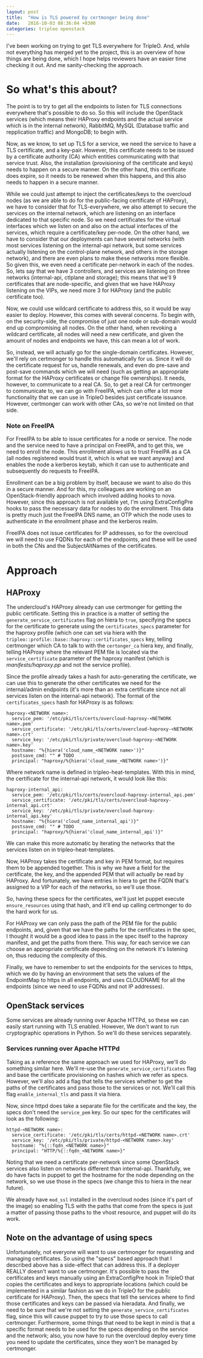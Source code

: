 ```yaml
---
layout: post
title:  "How is TLS powered by certmonger being done"
date:   2016-10-03 08:36:04 +0300
categories: tripleo openstack
---
```


I've been working on trying to get TLS everywhere for TripleO. And, while not
everything has merged yet to the project, this is an overview of how things are
being done, which I hope helps reviewers have an easier time checking it out.
And me sanity-checking the approach.

# So what's this about?

The point is to try to get all the endpoints to listen for TLS connections
everywhere that's possible to do so. So this will include the OpenStack
services (which means their HAProxy endpoints and the actual service which is
in the internal network), RabbitMQ, MySQL (Database traffic and repplication
traffic) and MongoDB; to begin with.

Now, as we know, to set up TLS for a service, we need the service to have a TLS
certificate, and a key-pair. However, this certificate needs to be issued by a
certificate authority (CA) which entities communicating with that service
trust. Also, the installation (provisioning of the certificate and keys) needs
to happen on a secure manner. On the other hand, this certificate does expire,
so it needs to be renewed when this happens, and this also needs to happen in a
secure manner.

While we could just attempt to inject the certificates/keys to the overcloud
nodes (as we are able to do for the public-facing certificate of HAProxy), we
have to consider that for TLS-everywhere, we also attempt to secure the
services on the internal network, which are listening on an interface dedicated
to that specific node. So we need certificates for the virtual interfaces which
we listen on and also on the actual interfaces of the services, which require a
certificate/key per-node. On the other hand, we have to consider that our
deployments can have several networks (with most services listening on the
internal-api network, but some services actually listening on the control-plane
network, and others in the storage network), and there are even plans to make
these networks more flexible. So given this, we even need a certificate
per-network in each of the nodes. So, lets say that we have 3 controllers, and
services are listening on three networks (internal-api, ctlplane and storage);
this means that we'll 9 certificates that are node-specific, and given that we
have HAProxy listening on the VIPs, we need more 3 for HAProxy (and the public
certificate too).

Now, we could use wildcard certificate to address this, so it would be way
easier to deploy. However, this comes with several concerns. To begin with, on
the security-side, the compromise of just one node or sub-domain would end up
compromising all nodes. On the other hand, when revoking a wildcard
certificate, all nodes will need a new certificate, and given the amount of
nodes and endpoints we have, this can mean a lot of work.

So, instead, we will actually go for the single-domain certificates. However,
we'll rely on certmonger to handle this automatically for us. Since it will do
the certificate request for us, handle renewals, and even do pre-save and
post-save commands which we will need (such as getting an appropriate format
for the HAProxy certificates or change file ownerships). It needs, however, to
communicate to a real CA. So, to get a real CA for certmonger to communicate
to, we can go with FreeIPA, which can offer a lot more functionality that we
can use in TripleO besides just certificate issuance. However, certmonger can
work with other CAs, so we're not limited on that side.

### Note on FreeIPA

For FreeIPA to be able to issue certificates for a node or service. The node
and the service need to have a principal on FreeIPA, and to get this, we need
to enroll the node. This enrollment allows us to trust FreeIPA as a CA (all
nodes registered would trust it, which is what we want anyway) and enables the
node a kerberos keytab, which it can use to authenticate and subsequently do
requests to FreeIPA.

Enrollment can be a big problem by itself, because we want to also do this in a
secure manner. And for this, my colleagues are working on an
OpenStack-friendly approach which involved adding hooks to nova. However, since
this approach is not available yet, I'm using ExtraConfigPre hooks to pass the
necessary data for nodes to do the enrollment. This data is pretty much just
the FreeIPA DNS name, an OTP which the node uses to authenticate in the
enrollment phase and the kerberos realm.

FreeIPA does not issue certificates for IP addresses, so for the overcloud we
will need to use FQDNs for each of the endpoints, and these will be used in
both the CNs and the SubjectAltNames of the certificates.

# Approach

## HAProxy

The undercloud's HAProxy already can use certmonger for getting the public
certificate. Setting this in practice is a matter of setting the
``generate_service_certificates`` flag on hiera to ``true``, specifying the
specs for the certificate to generate using the ``certificates_specs``
parameter for the haproxy profile (which one can set via hiera with the
``tripleo::profile::base::haproxy::certificates_specs`` key, telling
certmonger which CA to talk to with the ``certonger_ca`` hiera key, and
finally, telling HAProxy where the relevant PEM file is located via the
``service_certificate`` parameter of the haproxy manifest (which is
_manifests/haproxy.pp_ and not the service profile).

Since the profile already takes a hash for auto-generating the certificate, we
can use this to generate the other certificates we need for the internal/admin
endpoints (it's more than an extra certificate since not all services listen on
the internal-api network). The format of the ``certificates_specs`` hash for
HAProxy is as follows:

    haproxy-<NETWORK name>:
      service_pem: '/etc/pki/tls/certs/overcloud-haproxy-<NETWORK name>.pem'
      service_certificate: '/etc/pki/tls/certs/overcloud-haproxy-<NETWORK name>.crt'
      service_key: '/etc/pki/tls/private/overcloud-haproxy-<NETWORK name>.key'
      hostname: "%{hiera('cloud_name_<NETWORK name>')}"
      postsave_cmd: "" # TODO
      principal: "haproxy/%{hiera('cloud_name_<NETWORK name>')}"

Where network name is defined in tripleo-heat-templates. With this in mind, the
certificate for the internal-api network, it would look like this:

    haproxy-internal_api:
      service_pem: '/etc/pki/tls/certs/overcloud-haproxy-internal_api.pem'
      service_certificate: '/etc/pki/tls/certs/overcloud-haproxy-internal_api.crt'
      service_key: '/etc/pki/tls/private/overcloud-haproxy-internal_api.key'
      hostname: "%{hiera('cloud_name_internal_api')}"
      postsave_cmd: "" # TODO
      principal: "haproxy/%{hiera('cloud_name_internal_api')}"

We can make this more automatic by iterating the networks that the services
listen on in tripleo-heat-templates.

Now, HAProxy takes the certificate and key in PEM format, but requires them to
be appended together. This is why we have a field for the certificate, the key,
and the appended PEM that will actually be read by HAProxy. And fortunately,
we have entries in hiera to get the FQDN that's assigned to a VIP for each of
the networks, so we'll use those.

So, having these specs for the certificates, we'll just let puppet execute
``ensure_resources`` using that hash, and it'll end up calling certmonger to do
the hard work for us.

For HAProxy we can only pass the path of the PEM file for the public
endpoints, and, given that we have the paths for the certificates in the spec,
I thought it would be a good idea to pass in the spec itself to the haproxy
manifest, and get the paths from there. This way, for each service we can
choose an appropriate certificate depending on the network it's listening on,
thus reducing the complexity of this.

Finally, we have to remember to set the endpoints for the services to https,
which we do by having an environment that sets the values of the EndpointMap to
https in all endpoints, and uses CLOUDNAME for all the endpoints (since we need
to use FQDNs and not IP addresses).

## OpenStack services

Some services are already running over Apache HTTPd, so these we can easily
start running with TLS enabled. However, We don't want to run cryptographic
operations in Python. So we'll do these services separately.

### Services running over Apache HTTPd

Taking as a reference the same approach we used for HAProxy, we'll do something
similar here. We'll re-use the `generate_service_certificates` flag and base
the certificate provisioning on hashes which we refer as specs. However,
we'll also add a flag that tells the services whether to get the paths of the
certificates and pass those to the services or not. We'll call this flag
`enable_internal_tls` and pass it via hiera.

Now, since httpd does take a separate file for the certificate and the
key, the specs don't need the `service_pem` key. So our spec for the
certificates will look as the following:

    httpd-<NETWORK name>:
      service_certificate: '/etc/pki/tls/certs/httpd-<NETWORK name>.crt'
      service_key: '/etc/pki/tls/private/httpd-<NETWORK name>.key'
      hostname: "%{::fqdn_<NETWORK name>}"
      principal: "HTTP/%{::fqdn_<NETWORK name>}"

Noting that we need a certificate per-network since some OpenStack services
also listen on networks different than internal-api. Thankfully, we do have
facts in puppet to get the hostname for the node depending on the network, so
we use those in the specs (we change this to hiera in the near future).

We already have `mod_ssl` installed in the overcloud nodes (since it's part of
the image) so enabling TLS with the paths that come from the specs is just a
matter of passing those paths to the vhost resource, and puppet will do its
work.

## Note on the advantage of using specs

Unfortunately, not everyone will want to use certmonger for requesting and
managing certificates. So using the "specs" based approach that I described
above has a side-effect that can address this. If a deployer REALLY doesn't
want to use certmonger. It's possible to pass the certificates and keys
manually using an ExtraConfigPre hook in TripleO that copies the certificates
and keys to appropriate locations (which could be implemented in a similar
fashion as we do in TripleO for the public certificate for HAProxy). Then, the
specs that tell the services where to find those certificates and keys can be
passed via hieradata. And finally, we need to be sure that we're not setting
the `generate_service_certificates` flag, since this will cause puppet to try
to use those specs to call certmonger. Furthermore, some things that need to be
kept in mind is that a specific format needs to be used for the specs depending
on the service and the network; also, you now have to run the overcloud deploy
every time you need to update the certificates, since they won't be managed by
certmonger.
